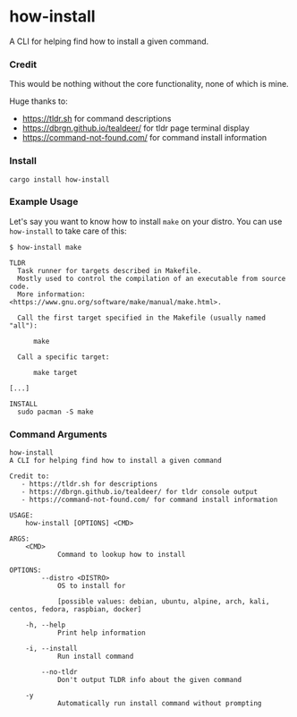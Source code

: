 # how-install

A CLI for helping find how to install a given command.

### Credit

This would be nothing without the core functionality, none of which is mine.

Huge thanks to:

- https://tldr.sh for command descriptions
- https://dbrgn.github.io/tealdeer/ for tldr page terminal display
- https://command-not-found.com/ for command install information

### Install

```
cargo install how-install
```

### Example Usage

Let's say you want to know how to install `make` on your distro. You can use `how-install` to take care of this:

```
$ how-install make

TLDR
  Task runner for targets described in Makefile.
  Mostly used to control the compilation of an executable from source code.
  More information: <https://www.gnu.org/software/make/manual/make.html>.

  Call the first target specified in the Makefile (usually named "all"):

      make

  Call a specific target:

      make target

[...]

INSTALL
  sudo pacman -S make
```

### Command Arguments

```
how-install
A CLI for helping find how to install a given command

Credit to:
   - https://tldr.sh for descriptions
   - https://dbrgn.github.io/tealdeer/ for tldr console output
   - https://command-not-found.com/ for command install information

USAGE:
    how-install [OPTIONS] <CMD>

ARGS:
    <CMD>
            Command to lookup how to install

OPTIONS:
        --distro <DISTRO>
            OS to install for

            [possible values: debian, ubuntu, alpine, arch, kali, centos, fedora, raspbian, docker]

    -h, --help
            Print help information

    -i, --install
            Run install command

        --no-tldr
            Don't output TLDR info about the given command

    -y
            Automatically run install command without prompting
```
